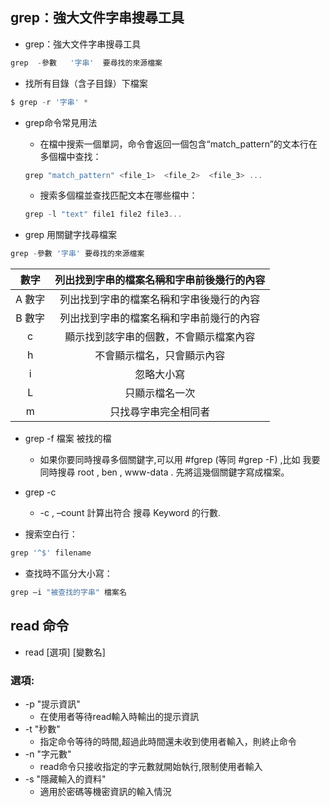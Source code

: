 ## grep：強大文件字串搜尋工具



* grep：強大文件字串搜尋工具
```js
grep  -參數   '字串'  要尋找的來源檔案
```
* 找所有目錄（含子目錄）下檔案
```js
$ grep -r '字串' *
```


* grep命令常見用法

    * 在檔中搜索一個單詞，命令會返回一個包含“match_pattern”的文本行在多個檔中查找：
    ```js
    grep "match_pattern" <file_1>  <file_2>  <file_3> ...
    ```
    * 搜索多個檔並查找匹配文本在哪些檔中：
    ```js
    grep -l "text" file1 file2 file3...
    ```


* grep 用關鍵字找尋檔案
```js
grep -參數 '字串' 要尋找的來源檔案 
```
| 數字 | 列出找到字串的檔案名稱和字串前後幾行的內容 |
| :----: | :----: |
| A 數字 | 列出找到字串的檔案名稱和字串後幾行的內容 |
| B 數字 | 列出找到字串的檔案名稱和字串前幾行的內容 |
| c | 顯示找到該字串的個數，不會顯示檔案內容 |
| h | 不會顯示檔名，只會顯示內容 |
| i | 忽略大小寫 |
| L | 只顯示檔名一次 |
| m | 只找尋字串完全相同者 |

* grep -f 檔案 被找的檔

    * 如果你要同時搜尋多個關鍵字,可以用 #fgrep (等同 #grep -F) ,比如 我要同時搜尋 root , ben , www-data . 先將這幾個關鍵字寫成檔案。


* grep -c
    * -c , –count 計算出符合 搜尋 Keyword 的行數.

* 搜索空白行：
```js
grep '^$' filename
```



* 查找時不區分大小寫：
```js
grep –i "被查找的字串" 檔案名
```



## read 命令
* read [選項] [變數名]

### 選項:
* -p "提示資訊" 
    * 在使用者等待read輸入時輸出的提示資訊
* -t  "秒數"
    * 指定命令等待的時間,超過此時間還未收到使用者輸入，則終止命令
* -n  "字元數"
    * read命令只接收指定的字元數就開始執行,限制使用者輸入
* -s "隱藏輸入的資料"
    * 適用於密碼等機密資訊的輸入情況

